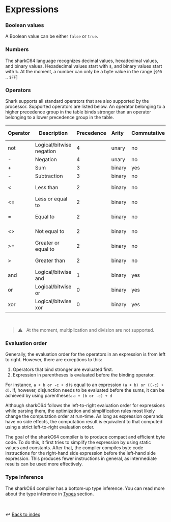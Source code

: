 # Expressions

### Boolean values
A Boolean value can be either `false` or `true`.

### Numbers
The sharkC64 language recognizes decimal values, hexadecimal values, and binary values.
Hexadecimal values start with `$`, and binary values start with `%`.
At the moment, a number can only be a byte value in the range [`$00` .. `$FF`]

### Operators
Shark supports all standard operators that are also supported by the processor.
Supported operators are listed below. 
An operator belonging to a higher precedence group in the table binds 
stronger than an operator belonging to a lower precedence group in the table.
  

| Operator  | Description              | Precedence | Arity   | Commutative | Operand type  | Result type  |
|:----------|--------------------------|:-----------|:--------|-------------|:--------------|:-------------|
| not       | Logical/bitwise negation | 4          | unary   | no          | boolean, byte | boolean/byte |
| -         | Negation                 | 4          | unary   | no          | byte          | byte         |
| +         | Sum                      | 3          | binary  | yes         | byte          | byte         |
| -         | Subtraction              | 3          | binary  | no          | byte          | byte         |
| <         | Less than                | 2          | binary  | no          | boolean, byte | boolean      |
| <=        | Less or equal to         | 2          | binary  | no          | boolean, byte | boolean      |
| =         | Equal to                 | 2          | binary  | no          | boolean, byte | boolean      |
| <>        | Not equal to             | 2          | binary  | no          | boolean, byte | boolean      |
| >=        | Greater or equal to      | 2          | binary  | no          | boolean, byte | boolean      |
| >         | Greater than             | 2          | binary  | no          | boolean, byte | boolean      |
| and       | Logical/bitwise and      | 1          | binary  | yes         | boolean, byte | boolean/byte |
| or        | Logical/bitwise or       | 0          | binary  | yes         | boolean, byte | boolean/byte |
| xor       | Logical/bitwise xor      | 0          | binary  | yes         | boolean, byte | boolean/byte |

<br />

> :warning: &nbsp; At the moment, multiplication and division are not supported.
> 


### Evaluation order
Generally, the evaluation order for the operators in an expression is from left to right.
However, there are exceptions to this:
1. Operators that bind stronger are evaluated first.
2. Expression in parentheses is evaluated before the binding operator.

For instance,
`a + b or -c + d`
is equal to an expression
`(a + b) or ((-c) + d)`.
If, however, disjunction needs to be evaluated before the sums,
it can be achieved by using parentheses:
`a + (b or -c) + d`

Although sharkC64 follows the left-to-right evaluation order for expressions while parsing them,
the optimization and simplification rules most likely change the computation order at run-time.
As long as expression operands have no side effects, the computation result is equivalent to
that computed using a strict left-to-right evaluation order.

The goal of the sharkC64 compiler is to produce compact and efficient byte code.
To do this, it first tries to simplify the expression by using static values and constants.
After that, the compiler compiles byte code instructions for the right-hand side expression 
before the left-hand side expression. This produces fewer instructions in general, 
as intermediate results can be used more effectively.


### Type inference
The sharkC64 compiler has a bottom-up type inference.
You can read more about the type inference in [Types](types.md) section. 

<br /><br />
:leftwards_arrow_with_hook: [Back to index](../../index.md)